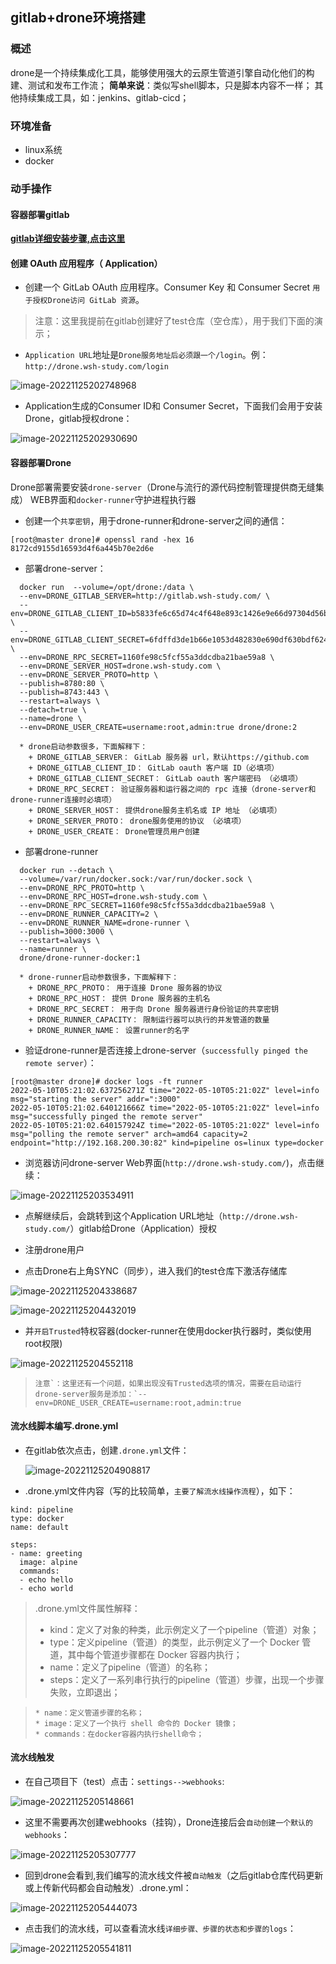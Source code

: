 ## gitlab+drone环境搭建

### 概述

drone是一个持续集成化工具，能够使用强大的云原生管道引擎自动化他们的构建、测试和发布工作流；
**简单来说**：类似写shell脚本，只是脚本内容不一样；
其他持续集成工具，如：jenkins、gitlab-cicd；

### 环境准备

- linux系统
- docker

### 动手操作

#### 容器部署gitlab

[**gitlab详细安装步骤,点击这里**](http://docs.wsh-study.com/%E5%BC%80%E5%8F%91%E7%8E%AF%E5%A2%83%E6%90%AD%E5%BB%BA/Gitlab%E7%8E%AF%E5%A2%83%E6%90%AD%E5%BB%BA/%E4%BD%BF%E7%94%A8Docker%E9%83%A8%E7%BD%B2Gitlab/)

#### 创建 OAuth 应用程序（ Application）

* 创建一个 GitLab OAuth 应用程序。Consumer Key 和 Consumer Secret `用于授权Drone访问 GitLab 资源`。

> 注意：这里我提前在gitlab创建好了test仓库（空仓库），用于我们下面的演示；

* `Application URL`地址是`Drone服务地址后必须跟一个/login`。例：`http://drone.wsh-study.com/login`

![image-20221125202748968](./assets/Docker部署drone/1.png)

- Application生成的Consumer ID和 Consumer Secret，下面我们会用于安装Drone，gitlab授权drone：

![image-20221125202930690](./assets/Docker部署drone/2.png)

#### 容器部署Drone

Drone部署需要安装`drone-server`（Drone与流行的源代码控制管理提供商无缝集成） WEB界面和`docker-runner`守护进程执行器

- 创建一个`共享密钥`，用于drone-runner和drone-server之间的通信：

```
[root@master drone]# openssl rand -hex 16
8172cd9155d16593d4f6a445b70e2d6e
```

- 部署drone-server：

```shell
  docker run  --volume=/opt/drone:/data \
  --env=DRONE_GITLAB_SERVER=http://gitlab.wsh-study.com/ \ 
  --env=DRONE_GITLAB_CLIENT_ID=b5833fe6c65d74c4f648e893c1426e9e66d97304d56bad86360eddeb59371713 \ 
  --env=DRONE_GITLAB_CLIENT_SECRET=6fdffd3de1b66e1053d482830e690df630bdf624490b4312e15a81879acfc14e \ 
  --env=DRONE_RPC_SECRET=1160fe98c5fcf55a3ddcdba21bae59a8 \ 
  --env=DRONE_SERVER_HOST=drone.wsh-study.com \ 
  --env=DRONE_SERVER_PROTO=http \  
  --publish=8780:80 \
  --publish=8743:443 \
  --restart=always \
  --detach=true \
  --name=drone \
  --env=DRONE_USER_CREATE=username:root,admin:true drone/drone:2
```

```shell
  * drone启动参数很多，下面解释下：
    + DRONE_GITLAB_SERVER： GitLab 服务器 url，默认https://github.com
    + DRONE_GITLAB_CLIENT_ID： GitLab oauth 客户端 ID（必填项）
    + DRONE_GITLAB_CLIENT_SECRET： GitLab oauth 客户端密码 （必填项）
    + DRONE_RPC_SECRET： 验证服务器和运行器之间的 rpc 连接（drone-server和drone-runner连接时必填项）
    + DRONE_SERVER_HOST： 提供drone服务主机名或 IP 地址 （必填项）
    + DRONE_SERVER_PROTO： drone服务使用的协议 （必填项）
    + DRONE_USER_CREATE： Drone管理员用户创建
```

- 部署drone-runner

```shell
  docker run --detach \  
  --volume=/var/run/docker.sock:/var/run/docker.sock \
  --env=DRONE_RPC_PROTO=http \ 
  --env=DRONE_RPC_HOST=drone.wsh-study.com \
  --env=DRONE_RPC_SECRET=1160fe98c5fcf55a3ddcdba21bae59a8 \ 
  --env=DRONE_RUNNER_CAPACITY=2 \   
  --env=DRONE_RUNNER_NAME=drone-runner \   
  --publish=3000:3000 \
  --restart=always \
  --name=runner \
  drone/drone-runner-docker:1
```

```
  * drone-runner启动参数很多，下面解释下：
    + DRONE_RPC_PROTO： 用于连接 Drone 服务器的协议
    + DRONE_RPC_HOST： 提供 Drone 服务器的主机名
    + DRONE_RPC_SECRET： 用于向 Drone 服务器进行身份验证的共享密钥
    + DRONE_RUNNER_CAPACITY： 限制运行器可以执行的并发管道的数量
    + DRONE_RUNNER_NAME： 设置runner的名字
```

- 验证drone-runner是否连接上drone-server（`successfully pinged the remote server`）：

```shell
[root@master drone]# docker logs -ft runner
2022-05-10T05:21:02.637256271Z time="2022-05-10T05:21:02Z" level=info msg="starting the server" addr=":3000"
2022-05-10T05:21:02.640121666Z time="2022-05-10T05:21:02Z" level=info msg="successfully pinged the remote server"
2022-05-10T05:21:02.640157924Z time="2022-05-10T05:21:02Z" level=info msg="polling the remote server" arch=amd64 capacity=2 endpoint="http://192.168.200.30:82" kind=pipeline os=linux type=docker
```

- 浏览器访问drone-server Web界面(`http://drone.wsh-study.com/`)，点击继续：

![image-20221125203534911](./assets/Docker部署drone/3.png)

- 点解继续后，会跳转到这个Application URL地址（`http://drone.wsh-study.com/`）gitlab给Drone（Application）授权

- 注册drone用户

- 点击Drone右上角SYNC（同步），进入我们的test仓库下激活存储库

![image-20221125204338687](./assets/Docker部署drone/4.png)

![image-20221125204432019](./assets/Docker部署drone/5.png)

* 并`开启Trusted`特权容器(docker-runner在使用docker执行器时，类似使用root权限)

![image-20221125204552118](./assets/Docker部署drone/6.png)

> ```
> 注意`：这里还有一个问题，如果出现没有Trusted选项的情况，需要在启动运行drone-server服务是添加：`--env=DRONE_USER_CREATE=username:root,admin:true
> ```

#### 流水线脚本编写.drone.yml

- 在gitlab依次点击，创建`.drone.yml`文件：

  ![image-20221125204908817](./assets/Docker部署drone/7.png)

- .drone.yml文件内容（写的比较简单，`主要了解流水线操作流程`），如下：

```shell
kind: pipeline
type: docker
name: default

steps:
- name: greeting
  image: alpine
  commands:
  - echo hello
  - echo world
```

> .drone.yml文件属性解释：
>
> - kind：定义了对象的种类，此示例定义了一个pipeline（管道）对象；
> - type：定义pipeline（管道）的类型，此示例定义了一个 Docker 管道，其中每个管道步骤都在 Docker 容器内执行；
> - name：定义了pipeline（管道）的名称；
> - steps：定义了一系列串行执行的pipeline（管道）步骤，出现一个步骤失败，立即退出；

> ```
> * name：定义管道步骤的名称；
> * image：定义了一个执行 shell 命令的 Docker 镜像；
> * commands：在docker容器内执行shell命令；
> ```

#### 流水线触发

- 在自己项目下（test）点击：`settings-->webhooks`:

![image-20221125205148661](./assets/Docker部署drone/8.png)

- 这里不需要再次创建webhooks（挂钩），Drone连接后会`自动创建一个默认的webhooks`：

![image-20221125205307777](./assets/Docker部署drone/9.png)

- 回到drone会看到,我们编写的流水线文件被`自动触发`（之后gitlab仓库代码更新或上传新代码都会自动触发）.drone.yml：

![image-20221125205444073](./assets/Docker部署drone/10.png)

- 点击我们的流水线，可以查看流水线`详细步骤、步骤的状态和步骤的logs`：

![image-20221125205541811](./assets/Docker部署drone/11.png)